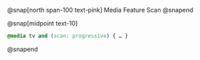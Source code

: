 @snap[north span-100 text-pink]
Media Feature Scan
@snapend

@snap[midpoint text-10]
```css
@media tv and (scan: progressive) { … }
```
@snapend